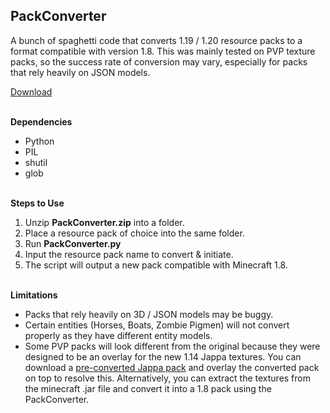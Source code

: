 **PackConverter**
-

A bunch of spaghetti code that converts 1.19 / 1.20 resource packs to a format compatible with version 1.8. This was mainly tested on PVP texture packs, so the success rate of conversion may vary, especially for packs that rely heavily on JSON models. 

[Download](https://github.com/kimhw99/Minecraft/blob/main/PackConverter/PackConverter.zip) <br /> <br />


**Dependencies**

- Python
- PIL
- shutil
- glob  <br /> <br />


**Steps to Use**

1. Unzip **PackConverter.zip** into a folder.
2. Place a resource pack of choice into the same folder. 
3. Run **PackConverter.py**
4. Input the resource pack name to convert & initiate.
5. The script will output a new pack compatible with Minecraft 1.8.  <br /> <br />

**Limitations**

- Packs that rely heavily on 3D / JSON models may be buggy.
- Certain entities (Horses, Boats, Zombie Pigmen) will not convert properly as they have different entity models. 
- Some PVP packs will look different from the original because they were designed to be an overlay for the new 1.14 Jappa textures. You can download a [pre-converted Jappa pack](https://www.curseforge.com/minecraft/texture-packs/jappa-backport) and overlay the converted pack on top to resolve this. Alternatively, you can extract the textures from the minecraft .jar file and convert it into a 1.8 pack using the PackConverter.
